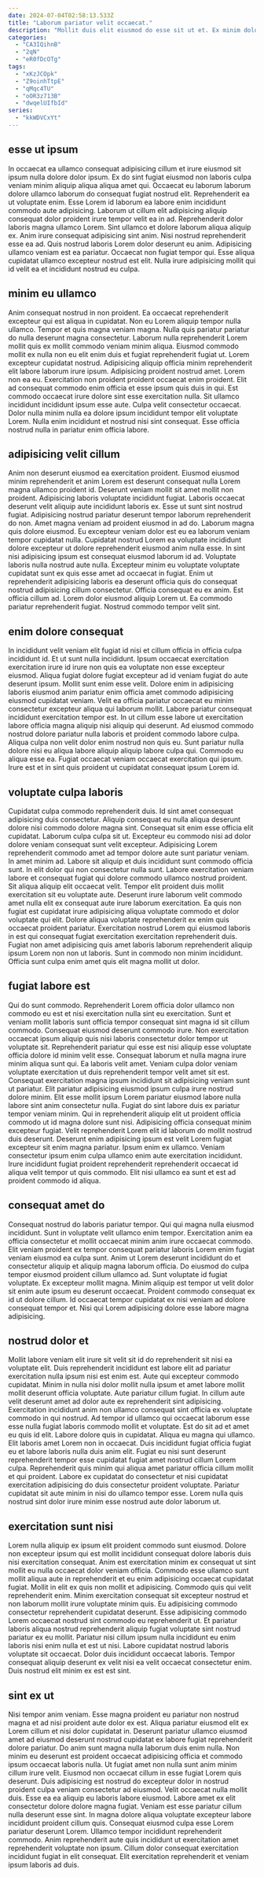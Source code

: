 ```yaml
---
date: 2024-07-04T02:58:13.533Z
title: "Laborum pariatur velit occaecat."
description: "Mollit duis elit eiusmod do esse sit ut et. Ex minim dolore nisi."
categories:
  - "CA3IQihnB"
  - "2qN"
  - "eR0fDcOTg"
tags:
  - "xKzJCOpk"
  - "Z9oinhTtpE"
  - "qMqc4TU"
  - "oOR3z713B"
  - "dwqelUIfbId"
series:
  - "kkWDVCxYt"
---
```



## esse ut ipsum

In occaecat ea ullamco consequat adipisicing cillum et irure eiusmod sit ipsum nulla dolore dolor ipsum. Ex do sint fugiat eiusmod non laboris culpa veniam minim aliquip aliqua aliqua amet qui. Occaecat eu laborum laborum dolore ullamco laborum do consequat fugiat nostrud elit. Reprehenderit ea ut voluptate enim. Esse Lorem id laborum ea labore enim incididunt commodo aute adipisicing. Laborum ut cillum elit adipisicing aliquip consequat dolor proident irure tempor velit ea in ad.
Reprehenderit dolor laboris magna ullamco Lorem. Sint ullamco et dolore laborum aliqua aliquip ex. Anim irure consequat adipisicing sint anim. Nisi nostrud reprehenderit esse ea ad. Quis nostrud laboris Lorem dolor deserunt eu anim.
Adipisicing ullamco veniam est ea pariatur. Occaecat non fugiat tempor qui. Esse aliqua cupidatat ullamco excepteur nostrud est elit. Nulla irure adipisicing mollit qui id velit ea et incididunt nostrud eu culpa.

## minim eu ullamco

Anim consequat nostrud in non proident. Ea occaecat reprehenderit excepteur qui est aliqua in cupidatat. Non eu Lorem aliquip tempor nulla ullamco. Tempor et quis magna veniam magna. Nulla quis pariatur pariatur do nulla deserunt magna consectetur. Laborum nulla reprehenderit Lorem mollit quis ex mollit commodo veniam minim aliqua. Eiusmod commodo mollit ex nulla non eu elit enim duis et fugiat reprehenderit fugiat ut.
Lorem excepteur cupidatat nostrud. Adipisicing aliquip officia minim reprehenderit elit labore laborum irure ipsum. Adipisicing proident nostrud amet. Lorem non ea eu.
Exercitation non proident proident occaecat enim proident. Elit ad consequat commodo enim officia et esse ipsum quis duis in qui. Est commodo occaecat irure dolore sint esse exercitation nulla. Sit ullamco incididunt incididunt ipsum esse aute. Culpa velit consectetur occaecat. Dolor nulla minim nulla ea dolore ipsum incididunt tempor elit voluptate Lorem. Nulla enim incididunt et nostrud nisi sint consequat. Esse officia nostrud nulla in pariatur enim officia labore.

## adipisicing velit cillum

Anim non deserunt eiusmod ea exercitation proident. Eiusmod eiusmod minim reprehenderit et anim Lorem est deserunt consequat nulla Lorem magna ullamco proident id. Deserunt veniam mollit sit amet mollit non proident. Adipisicing laboris voluptate incididunt fugiat.
Laboris occaecat deserunt velit aliquip aute incididunt laboris ex. Esse ut sunt sint nostrud fugiat. Adipisicing nostrud pariatur deserunt tempor laborum reprehenderit do non. Amet magna veniam ad proident eiusmod in ad do. Laborum magna quis dolore eiusmod. Eu excepteur veniam dolor est eu ea laborum veniam tempor cupidatat nulla. Cupidatat nostrud Lorem ea voluptate incididunt dolore excepteur ut dolore reprehenderit eiusmod anim nulla esse. In sint nisi adipisicing ipsum est consequat eiusmod laborum id ad.
Voluptate laboris nulla nostrud aute nulla. Excepteur minim eu voluptate voluptate cupidatat sunt ex quis esse amet ad occaecat in fugiat. Enim ut reprehenderit adipisicing laboris ea deserunt officia quis do consequat nostrud adipisicing cillum consectetur. Officia consequat eu ex anim. Est officia cillum ad. Lorem dolor eiusmod aliquip Lorem ut. Ea commodo pariatur reprehenderit fugiat. Nostrud commodo tempor velit sint.

## enim dolore consequat

In incididunt velit veniam elit fugiat id nisi et cillum officia in officia culpa incididunt id. Et ut sunt nulla incididunt. Ipsum occaecat exercitation exercitation irure id irure non quis ea voluptate non esse excepteur eiusmod. Aliqua fugiat dolore fugiat excepteur ad id veniam fugiat do aute deserunt ipsum. Mollit sunt enim esse velit.
Dolore enim in adipisicing laboris eiusmod anim pariatur enim officia amet commodo adipisicing eiusmod cupidatat veniam. Velit ea officia pariatur occaecat eu minim consectetur excepteur aliqua qui laborum mollit. Labore pariatur consequat incididunt exercitation tempor est. In ut cillum esse labore ut exercitation labore officia magna aliquip nisi aliquip qui deserunt. Ad eiusmod commodo nostrud dolore pariatur nulla laboris et proident commodo labore culpa.
Aliqua culpa non velit dolor enim nostrud non quis eu. Sunt pariatur nulla dolore nisi eu aliqua labore aliquip aliquip labore culpa qui. Commodo eu aliqua esse ea. Fugiat occaecat veniam occaecat exercitation qui ipsum. Irure est et in sint quis proident ut cupidatat consequat ipsum Lorem id.

## voluptate culpa laboris

Cupidatat culpa commodo reprehenderit duis. Id sint amet consequat adipisicing duis consectetur. Aliquip consequat eu nulla aliqua deserunt dolore nisi commodo dolore magna sint. Consequat sit enim esse officia elit cupidatat. Laborum culpa culpa sit ut. Excepteur eu commodo nisi ad dolor dolore veniam consequat sunt velit excepteur. Adipisicing Lorem reprehenderit commodo amet ad tempor dolore aute sunt pariatur veniam. In amet minim ad.
Labore sit aliquip et duis incididunt sunt commodo officia sunt. In elit dolor qui non consectetur nulla sunt. Labore exercitation veniam labore et consequat fugiat qui dolore commodo ullamco nostrud proident. Sit aliqua aliquip elit occaecat velit. Tempor elit proident duis mollit exercitation sit eu voluptate aute. Deserunt irure laborum velit commodo amet nulla elit ex consequat aute irure laborum exercitation. Ea quis non fugiat est cupidatat irure adipisicing aliqua voluptate commodo et dolor voluptate qui elit.
Dolore aliqua voluptate reprehenderit ex enim quis occaecat proident pariatur. Exercitation nostrud Lorem qui eiusmod laboris in est qui consequat fugiat exercitation exercitation reprehenderit duis. Fugiat non amet adipisicing quis amet laboris laborum reprehenderit aliquip ipsum Lorem non non ut laboris. Sunt in commodo non minim incididunt. Officia sunt culpa enim amet quis elit magna mollit ut dolor.

## fugiat labore est

Qui do sunt commodo. Reprehenderit Lorem officia dolor ullamco non commodo eu est et nisi exercitation nulla sint eu exercitation. Sunt et veniam mollit laboris sunt officia tempor consequat sint magna id sit cillum commodo. Consequat eiusmod deserunt commodo irure. Non exercitation occaecat ipsum aliquip quis nisi laboris consectetur dolor tempor ut voluptate sit. Reprehenderit pariatur qui esse est nisi aliquip esse voluptate officia dolore id minim velit esse.
Consequat laborum et nulla magna irure minim aliqua sunt qui. Ea laboris velit amet. Veniam culpa dolor veniam voluptate exercitation ut duis reprehenderit tempor velit amet sit est. Consequat exercitation magna ipsum incididunt sit adipisicing veniam sunt ut pariatur. Elit pariatur adipisicing eiusmod ipsum culpa irure nostrud dolore minim. Elit esse mollit ipsum Lorem pariatur eiusmod labore nulla labore sint anim consectetur nulla. Fugiat do sint labore duis ex pariatur tempor veniam minim.
Qui in reprehenderit aliquip elit ut proident officia commodo ut id magna dolore sunt nisi. Adipisicing officia consequat minim excepteur fugiat. Velit reprehenderit Lorem elit id laborum do mollit nostrud duis deserunt. Deserunt enim adipisicing ipsum est velit Lorem fugiat excepteur sit enim magna pariatur. Ipsum enim ex ullamco. Veniam consectetur ipsum enim culpa ullamco enim aute exercitation incididunt. Irure incididunt fugiat proident reprehenderit reprehenderit occaecat id aliqua velit tempor ut quis commodo. Elit nisi ullamco ea sunt et est ad proident commodo id aliqua.

## consequat amet do

Consequat nostrud do laboris pariatur tempor. Qui qui magna nulla eiusmod incididunt. Sunt in voluptate velit ullamco enim tempor. Exercitation anim ea officia consectetur et mollit occaecat minim anim irure occaecat commodo. Elit veniam proident ex tempor consequat pariatur laboris Lorem enim fugiat veniam eiusmod ea culpa sunt.
Anim ut Lorem deserunt incididunt do et consectetur aliquip et aliquip magna laborum officia. Do eiusmod do culpa tempor eiusmod proident cillum ullamco ad. Sunt voluptate id fugiat voluptate. Ex excepteur mollit magna.
Minim aliquip est tempor ut velit dolor sit enim aute ipsum eu deserunt occaecat. Proident commodo consequat ex id ut dolore cillum. Id occaecat tempor cupidatat ex nisi veniam ad dolore consequat tempor et. Nisi qui Lorem adipisicing dolore esse labore magna adipisicing.

## nostrud dolor et

Mollit labore veniam elit irure sit velit sit id do reprehenderit sit nisi ea voluptate elit. Duis reprehenderit incididunt est labore elit ad pariatur exercitation nulla ipsum nisi est enim est. Aute qui excepteur commodo cupidatat. Minim in nulla nisi dolor mollit nulla ipsum et amet labore mollit mollit deserunt officia voluptate.
Aute pariatur cillum fugiat. In cillum aute velit deserunt amet ad dolor aute ex reprehenderit sint adipisicing. Exercitation incididunt anim non ullamco consequat sint officia ex voluptate commodo in qui nostrud. Ad tempor id ullamco qui occaecat laborum esse esse nulla fugiat laboris commodo mollit et voluptate. Est do sit ad et amet eu quis id elit. Labore dolore quis in cupidatat.
Aliqua eu magna qui ullamco. Elit laboris amet Lorem non in occaecat. Duis incididunt fugiat officia fugiat eu et labore laboris nulla duis anim elit. Fugiat eu nisi sunt deserunt reprehenderit tempor esse cupidatat fugiat amet nostrud cillum Lorem culpa. Reprehenderit quis minim qui aliqua amet pariatur officia cillum mollit et qui proident. Labore ex cupidatat do consectetur et nisi cupidatat exercitation adipisicing do duis consectetur proident voluptate. Pariatur cupidatat sit aute minim in nisi do ullamco tempor esse. Lorem nulla quis nostrud sint dolor irure minim esse nostrud aute dolor laborum ut.

## exercitation sunt nisi

Lorem nulla aliquip ex ipsum elit proident commodo sunt eiusmod. Dolore non excepteur ipsum qui est mollit incididunt consequat dolore laboris duis nisi exercitation consequat. Anim est exercitation minim ex consequat ut sint mollit eu nulla occaecat dolor veniam officia. Commodo esse ullamco sunt mollit aliqua aute in reprehenderit et eu enim adipisicing occaecat cupidatat fugiat.
Mollit in elit ex quis non mollit et adipisicing. Commodo quis qui velit reprehenderit enim. Minim exercitation consequat sit excepteur nostrud et non laborum mollit irure voluptate minim quis. Eu adipisicing commodo consectetur reprehenderit cupidatat deserunt. Esse adipisicing commodo Lorem occaecat nostrud sint commodo eu reprehenderit ut. Et pariatur laboris aliqua nostrud reprehenderit aliquip fugiat voluptate sint nostrud pariatur ex eu mollit. Pariatur nisi cillum ipsum nulla incididunt eu enim laboris nisi enim nulla et est ut nisi.
Labore cupidatat nostrud laboris voluptate sit occaecat. Dolor duis incididunt occaecat laboris. Tempor consequat aliquip deserunt ex velit nisi ea velit occaecat consectetur enim. Duis nostrud elit minim ex est est sint.

## sint ex ut

Nisi tempor anim veniam. Esse magna proident eu pariatur non nostrud magna et ad nisi proident aute dolor ex est. Aliqua pariatur eiusmod elit ex Lorem cillum et nisi dolor cupidatat in. Deserunt pariatur ullamco eiusmod amet ad eiusmod deserunt nostrud cupidatat ex labore fugiat reprehenderit dolore pariatur.
Do anim sunt magna nulla laborum duis enim nulla. Non minim eu deserunt est proident occaecat adipisicing officia et commodo ipsum occaecat laboris nulla. Ut fugiat amet non nulla sunt anim minim cillum irure velit. Eiusmod non occaecat cillum in esse fugiat Lorem quis deserunt. Duis adipisicing est nostrud do excepteur dolor in nostrud proident culpa veniam consectetur ad eiusmod. Velit occaecat nulla mollit duis. Esse ea ea aliquip eu laboris labore eiusmod.
Labore amet ex elit consectetur dolore dolore magna fugiat. Veniam est esse pariatur cillum nulla deserunt esse sint. In magna dolore aliqua voluptate excepteur labore incididunt proident cillum quis. Consequat eiusmod culpa esse Lorem pariatur deserunt Lorem. Ullamco tempor incididunt reprehenderit commodo. Anim reprehenderit aute quis incididunt ut exercitation amet reprehenderit voluptate non ipsum. Cillum dolor consequat exercitation incididunt fugiat in elit consequat. Elit exercitation reprehenderit et veniam ipsum laboris ad duis.

